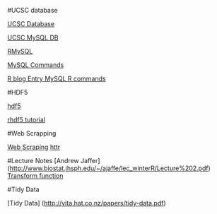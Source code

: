 #UCSC database

[UCSC Database]("http://genome.ucsc.edu" "Mysql DB")

[UCSC MySQL DB]("http://genome.ucsc.edu/goldenPath/help/mysql.html" "Mysql Help page")

[RMySQL](http://cran.r-project.org/web/packages/RMySQL/RMySQL.pdf")

[MySQL Commands](http://www.pantz.org/software/mysql/mysqlcommands.html")

[R blog Entry MySQL R commands](http://www.r-bloggers.com/mysql-and-r/)


#HDF5

[hdf5](http://www.hdfgroup.org)

[rhdf5 tutorial](http://www.bioconductor.org/packages/release/bioc/vignettes/rhdf5/inst/doc/rhdf5.pdf)


#Web Scrapping

[Web Scraping](http://www.r-bloggers.com/?s=Web+Scraping)
[httr](http://cran.r-project.org/web/packages/httr/httr.pdf)


#Lecture Notes
[Andrew Jaffer] (http://www.biostat.jhsph.edu/~/ajaffe/lec_winterR/Lecture%202.pdf)
[Transform function](http://statemethods.net/management/functions.html)

#Tidy Data

[Tidy Data] (http://vita.hat.co.nz/papers/tidy-data.pdf)
